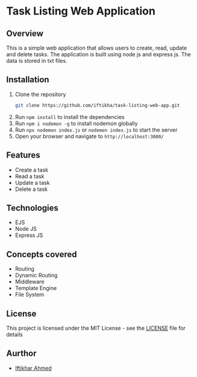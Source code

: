 # Task Listing Web Application

## Overview
This is a simple web application that allows users to create, read, update and delete tasks. The application is built using node js and express js. The data is stored in txt files.

## Installation
1. Clone the repository
    ```bash
    git clone https://github.com/iftikha/task-listing-web-app.git
    ```
2. Run `npm install` to install the dependencies
3. Run `npm i nodemon -g` to install nodemon globally
4. Run `npx nodemon index.js` or `nodemon index.js` to start the server
5. Open your browser and navigate to `http://localhost:3000/`

## Features
- Create a task
- Read a task
- Update a task
- Delete a task

## Technologies
- EJS
- Node JS
- Express JS

## Concepts covered
- Routing
- Dynamic Routing
- Middleware
- Template Engine
- File System

## License
This project is licensed under the MIT License - see the [LICENSE](LICENSE) file for details


## Aurthor
- [Iftikhar Ahmed](https://www.instagram.com/i_arf.g/)
